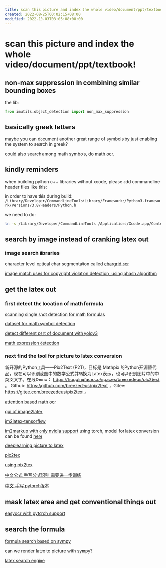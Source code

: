 ```yaml
---
title: scan this picture and index the whole video/document/ppt/textbook!
created: 2022-08-25T00:02:15+08:00
modified: 2022-10-03T03:05:08+08:00
---
```


# scan this picture and index the whole video/document/ppt/textbook!

## non-max suppression in combining similar bounding boxes

the lib:
```python
from imutils.object_detection import non_max_suppression
```

## basically greek letters

maybe you can document another great range of symbols by just enabling the system to search in greek?

could also search among math symbols, do [math ocr](https://github.com/chungkwong/MathOCR).

## kindly reminders

when building python c++ libraries without xcode, please add commandline header files like this:

in order to have this during build:
```/Library/Developer/CommandLineTools/Library/Frameworks/Python3.framework/Versions/3.8/Headers/Python.h```

we need to do:
```bash
ln -s /Library/Developer/CommandLineTools /Applications/Xcode.app/Contents/Developer
```

## search by image instead of cranking latex out

### image search libraries

character level optical char segmentation called [chargrid ocr](https://github.com/akkshita/chargrid-ocr)

[image match used for copyright violation detection, using phash algorithm](https://github.com/ProvenanceLabs/image-match)

## get the latex out

### first detect the location of math formula

[scanning single shot detection for math formulas](https://github.com/MaliParag/ScanSSD)

[dataset for math symbol detection](https://github.com/MaliParag/TFD-ICDAR2019)

[detect different part of document with yolov3](https://github.com/Binhhp/detector-scan-image)

[math expression detection](https://github.com/divya1211/math-expression-detection)

### next find the tool for picture to latex conversion

新开源的Python工具——Pix2Text (P2T)，目标是 Mathpix 的Python开源替代品，现在可以识别截图中的数学公式并转换为Latex表示，也可以识别图片中的中英文文字。在线Demo： https://huggingface.co/spaces/breezedeus/pix2text 。 Github: https://github.com/breezedeus/pix2text ，Gitee: https://gitee.com/breezedeus/pix2text 。

[attention based math ocr](https://github.com/DexterLei/Math-OCR)

[gui of image2latex](https://github.com/yixuanzhou/image2latex)

[im2latex-tensorflow](https://github.com/ritheshkumar95/im2latex-tensorflow)

[im2markup with only nvidia support](https://github.com/harvardnlp/im2markup/) using torch, model for latex conversion can be found [here](https://im2markup.yuntiandeng.com/model/latex/final-model)

[deeplearning picture to latex](https://github.com/kingyiusuen/image-to-latex)

[pix2tex](https://github.com/lukas-blecher/LaTeX-OCR)

[using pix2tex](https://pix2tex.readthedocs.io/en/latest/pix2tex.html#pix2tex-api-package)

[中文公式 手写公式识别 需要进一步训练](https://github.com/LinXueyuanStdio/LaTeX_OCR_PRO)

[中文 手写 pytorch版本](https://github.com/qs956/Latex_OCR_Pytorch)

## mask latex area and get conventional things out

[easyocr with pytorch support](https://github.com/JaidedAI/EasyOCR)

## search the formula

[formula search based on sympy](https://github.com/AzizAlqasem/FormulaLab)

can we render latex to picture with sympy?

[latex search engine](https://github.com/kerryz/latexsymbolsearch)
